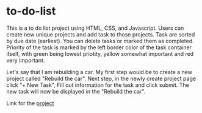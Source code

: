# to-do-list

This is a to do list project using HTML, CSS, and Javascript. 
Users can create new unique projects and add task to those projects.
Task are sorted by due date (earliest). You can delete tasks or marked
them as completed. Priority of the task is marked by the left border color 
of the task container itself, with green being lowest priotity, yellow somewhat
important and red very important.

Let's say that I am rebuilding a car. My first step would be
to create a new project called "Rebuild the car". Next step, in the
newly create project page click "+ New Task", Fill out information for
the task and click submit. The new task will now be displayed in the "Rebuild
the car".

Link for the [project](https://gt0221.github.io/to-do-list/)
